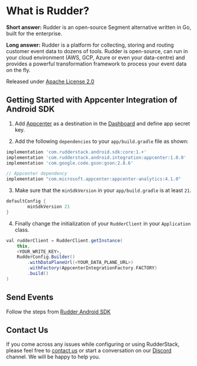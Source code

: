 # What is Rudder?

**Short answer:** 
Rudder is an open-source Segment alternative written in Go, built for the enterprise.

**Long answer:** 
Rudder is a platform for collecting, storing and routing customer event data to dozens of tools. Rudder is open-source, can run in your cloud environment (AWS, GCP, Azure or even your data-centre) and provides a powerful transformation framework to process your event data on the fly.

Released under [Apache License 2.0](https://www.apache.org/licenses/LICENSE-2.0)

## Getting Started with Appcenter Integration of Android SDK
1. Add [Appcenter](https://appcenter.ms) as a destination in the [Dashboard](https://app.rudderstack.com/) and define app secret key.

2. Add the following `dependencies` to your `app/build.gradle` file as shown:
```groovy
implementation 'com.rudderstack.android.sdk:core:1.+'
implementation 'com.rudderstack.android.integration:appcenter:1.0.0'
implementation 'com.google.code.gson:gson:2.8.6'

// Appcenter dependency
implementation "com.microsoft.appcenter:appcenter-analytics:4.1.0"
```

3. Make sure that the `minSdkVersion` in your `app/build.gradle` is at least `21`.
```groovy
defaultConfig {
        minSdkVersion 21
}
```

4. Finally change the initialization of your `RudderClient` in your `Application` class.
```groovy
val rudderClient = RudderClient.getInstance(
    this,
    <YOUR_WRITE_KEY>,
    RudderConfig.Builder()
        .withDataPlaneUrl(<YOUR_DATA_PLANE_URL>)
        .withFactory(AppcenterIntegrationFactory.FACTORY)
        .build()
)
```

## Send Events
Follow the steps from [Rudder Android SDK](https://github.com/rudderlabs/rudder-sdk-android)

## Contact Us
If you come across any issues while configuring or using RudderStack, please feel free to [contact us](https://rudderstack.com/contact/) or start a conversation on our [Discord](https://discordapp.com/invite/xNEdEGw) channel. We will be happy to help you.
